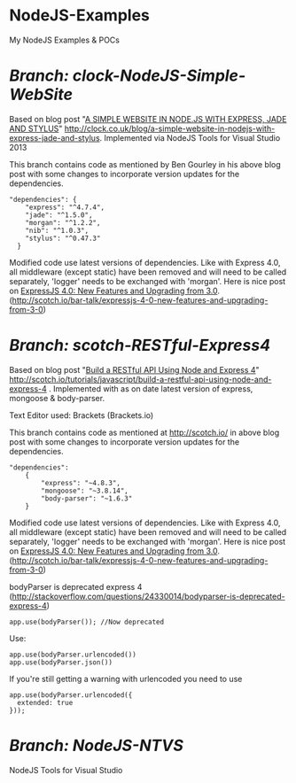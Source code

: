 **NodeJS-Examples**
===============

My NodeJS Examples & POCs

***Branch: clock-NodeJS-Simple-WebSite***
===========================================
Based on blog post "[A SIMPLE WEBSITE IN NODE.JS WITH EXPRESS, JADE AND STYLUS][1]" http://clock.co.uk/blog/a-simple-website-in-nodejs-with-express-jade-and-stylus. Implemented via NodeJS Tools for Visual Studio 2013

This branch contains code as mentioned by Ben Gourley in his above blog post with some changes to incorporate version updates for the dependencies.

    "dependencies": {
        "express": "^4.7.4",
        "jade": "^1.5.0",
        "morgan": "^1.2.2",
        "nib": "^1.0.3",
        "stylus": "^0.47.3"
      }

  
Modified code use latest versions of dependencies. Like with Express 4.0, all middleware (except static) have been removed and will need to be called separately, 'logger' needs to be exchanged with 'morgan'. Here is nice post on [ExpressJS 4.0: New Features and Upgrading from 3.0][2]. (http://scotch.io/bar-talk/expressjs-4-0-new-features-and-upgrading-from-3-0)


***Branch: scotch-RESTful-Express4***
===================================

Based on blog post "[Build a RESTful API Using Node and Express 4][3]" http://scotch.io/tutorials/javascript/build-a-restful-api-using-node-and-express-4 . Implemented  with as on date latest version of express, mongoose & body-parser.

Text Editor used: Brackets (Brackets.io)

This branch contains code as mentioned at http://scotch.io/ in above blog post with some changes to incorporate version updates for the dependencies.

    "dependencies": 
        {
    		"express": "~4.8.3",
    		"mongoose": "~3.8.14",
    		"body-parser": "~1.6.3"
    	}

  
Modified code use latest versions of dependencies. Like with Express 4.0, all middleware (except static) have been removed and will need to be called separately, 'logger' needs to be exchanged with 'morgan'. Here is nice post on [ExpressJS 4.0: New Features and Upgrading from 3.0][4]. (http://scotch.io/bar-talk/expressjs-4-0-new-features-and-upgrading-from-3-0)

bodyParser is deprecated express 4 (http://stackoverflow.com/questions/24330014/bodyparser-is-deprecated-express-4)

    app.use(bodyParser()); //Now deprecated

Use:

    app.use(bodyParser.urlencoded())
    app.use(bodyParser.json())


If you're still getting a warning with urlencoded you need to use

    app.use(bodyParser.urlencoded({
      extended: true
    }));


***Branch: NodeJS-NTVS***
=======================

NodeJS Tools for Visual Studio


  [1]: http://clock.co.uk/blog/a-simple-website-in-nodejs-with-express-jade-and-stylus
  [2]: http://scotch.io/bar-talk/expressjs-4-0-new-features-and-upgrading-from-3-0
  [3]: http://scotch.io/tutorials/javascript/build-a-restful-api-using-node-and-express-4
  [4]: http://scotch.io/bar-talk/expressjs-4-0-new-features-and-upgrading-from-3-0